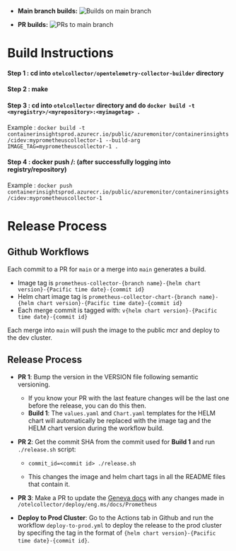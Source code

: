 - **Main branch builds:** ![Builds on main branch](https://github.com/Azure/prometheus-collector/actions/workflows/build-and-push-image-and-chart.yml/badge.svg?branch=main&event=push)

- **PR builds:** ![PRs to main branch](https://github.com/Azure/prometheus-collector/actions/workflows/build-and-push-image-and-chart.yml/badge.svg?branch=main&event!=push)


# Build Instructions

#### Step 1 : cd into ```otelcollector/opentelemetry-collector-builder``` directory
#### Step 2 : make
#### Step 3 : cd into ```otelcollector``` directory and do ```docker build -t  <myregistry>/<myrepository>:<myimagetag> .```
Example : 
```docker build -t containerinsightsprod.azurecr.io/public/azuremonitor/containerinsights/cidev:myprometheuscollector-1 --build-arg IMAGE_TAG=myprometheuscollector-1 .```
#### Step 4 : docker push <myregistry>/<myrepository>:<myimagetag> (after successfully logging into registry/repository)
Example : 
```docker push containerinsightsprod.azurecr.io/public/azuremonitor/containerinsights/cidev:myprometheuscollector-1```

# Release Process

## Github Workflows
Each commit to a PR for `main` or a merge into `main` generates a build. 
  - Image tag is `prometheus-collector-{branch name}-{helm chart version}-{Pacific time date}-{commit id}`
  - Helm chart image tag is `prometheus-collector-chart-{branch name}-{helm chart version}-{Pacific time date}-{commit id}`
  - Each merge commit is tagged with: `v{helm chart version}-{Pacific time date}-{commit id}`
  
Each merge into `main` will push the image to the public mcr and deploy to the dev cluster.


## Release Process
- **PR 1**: Bump the version in the VERSION file following semantic versioning.
    - If you know your PR with the last feature changes will be the last one before the release, you can do this then.
    - **Build 1**: The `values.yaml` and `Chart.yaml` templates for the HELM chart will automatically be replaced with the image tag and the HELM chart version during the workflow build.
- **PR 2**: Get the commit SHA from the commit used for **Build 1** and run `./release.sh` script: 

  - ```
    commit_id=<commit id> ./release.sh
    ```
  - This changes the image and helm chart tags in all the README files that contain it.
- **PR 3**: Make a PR to update the [Geneva docs](https://msazure.visualstudio.com/One/_git/EngSys-MDA-GenevaDocs?path=%2Fdocumentation%2Fmetrics%2FPrometheus&version=GBmaster&_a=contents) with any changes made in `/otelcollector/deploy/eng.ms/docs/Prometheus`
- **Deploy to Prod Cluster**: Go to the Actions tab in Github and run the workflow `deploy-to-prod.yml` to deploy the release to the prod cluster by specifing the tag in the format of `{helm chart version}-{Pacific time date}-{commit id}`.